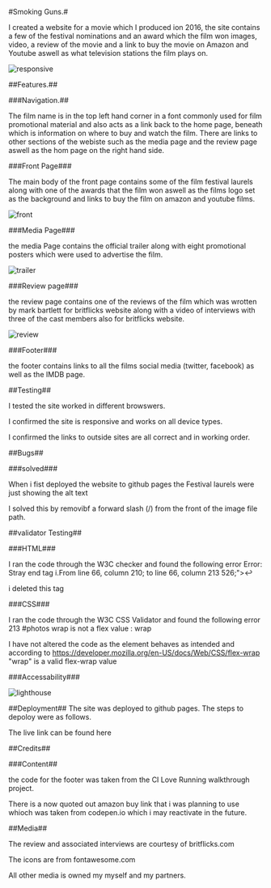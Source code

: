 #Smoking Guns.#

I created a website for a movie which I produced ion 2016, the site contains a few of the festival nominations and an award which the film won images, video, a review of the movie and a link to buy the movie on Amazon and Youtube aswell as what television stations the film plays on.

![responsive](https://user-images.githubusercontent.com/90483176/230973517-6d6af72a-a1cc-4ad4-9e9e-18bb243d6d56.jpg)


##Features.##

###Navigation.##

The film name is in the top left hand corner in a font commonly used for film promotional material and also acts as a link back to the home page, beneath which is information on where to buy and watch the film. There are links to other sections of the webiste such as the media page and the review page aswell as the hom page on the right hand side.

###Front Page###

The main body of the front page contains some of the film festival laurels along with one of the awards that the film won aswell as the films logo set as the background and links to buy the film on amazon and youtube films.

![front](https://user-images.githubusercontent.com/90483176/230976497-e7a686c0-8b4f-4a4b-82b1-63cb0cafb11b.jpg)


###Media Page###

the media Page contains the official trailer along with eight promotional posters which were used to advertise the film.

![trailer](https://user-images.githubusercontent.com/90483176/230976570-013a6c61-0476-450b-ad61-408a550ab919.jpg)

###Review page###

the review page contains one of the reviews of the film which was wrotten by mark bartlett for britflicks website along with a video of interviews with three of the cast members also for britflicks website.

![review](https://user-images.githubusercontent.com/90483176/230976665-cc7dd213-f5ab-49f9-b1c1-3f0b5c8b356f.jpg)


###Footer###

the footer contains links to all the films social media (twitter, facebook) as well as the IMDB page.

##Testing##

I tested the site worked in different browswers.

I confirmed the site is responsive and works on all device types.

I confirmed the links to outside sites are all correct and in working order.

##Bugs##

###solved###

When i fist deployed the website to github pages the Festival laurels were just showing the alt text 

I solved this by removibf a forward slash (/) from the front of the image file path.

##validator Testing##

###HTML###

I ran the code through the W3C checker and found the following error Error: Stray end tag i.From line 66, column 210; to line 66, column 213 526;"></i></i></a>↩ 

i deleted this tag


###CSS###

I ran the code through the W3C CSS Validator and found the following error 213	#photos	wrap is not a flex value : wrap

I have not altered the code as the element behaves as intended and according to https://developer.mozilla.org/en-US/docs/Web/CSS/flex-wrap "wrap" is a valid flex-wrap value

###Accessability###

![lighthouse](https://user-images.githubusercontent.com/90483176/230979099-94499596-9d77-488c-9017-8c5bad418156.jpg)

##Deployment##
The site was deployed to github pages. The steps to depoloy were as follows.



The live link can be found here 

##Credits##

###Content##

the code for the footer was taken from the CI Love Running walkthrough project.

There is a now quoted out amazon buy link that i was planning to use whioch was taken from codepen.io which i may reactivate in the future.

##Media##

The review and associated interviews are courtesy of britflicks.com 

The icons are from fontawesome.com

All other media is owned my myself and my partners.
